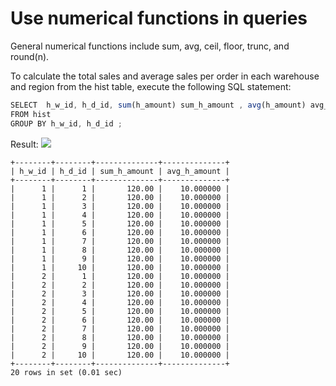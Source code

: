 Use numerical functions in queries 
=======================================================



General numerical functions include sum, avg, ceil, floor, trunc, and round(n). 

To calculate the total sales and average sales per order in each warehouse and region from the hist table, execute the following SQL statement: 

```javascript
SELECT  h_w_id, h_d_id, sum(h_amount) sum_h_amount , avg(h_amount) avg_h_amount 
FROM hist 
GROUP BY h_w_id, h_d_id ;
```



Result: ![](https://cdn.nlark.com/yuque/0/2020/png/177325/1600744747117-29d3b100-ef57-4f96-bc51-a8f6d026003d.png)

```unknow
​+--------+--------+--------------+--------------+
| h_w_id | h_d_id | sum_h_amount | avg_h_amount |
+--------+--------+--------------+--------------+
|      1 |      1 |       120.00 |    10.000000 |
|      1 |      2 |       120.00 |    10.000000 |
|      1 |      3 |       120.00 |    10.000000 |
|      1 |      4 |       120.00 |    10.000000 |
|      1 |      5 |       120.00 |    10.000000 |
|      1 |      6 |       120.00 |    10.000000 |
|      1 |      7 |       120.00 |    10.000000 |
|      1 |      8 |       120.00 |    10.000000 |
|      1 |      9 |       120.00 |    10.000000 |
|      1 |     10 |       120.00 |    10.000000 |
|      2 |      1 |       120.00 |    10.000000 |
|      2 |      2 |       120.00 |    10.000000 |
|      2 |      3 |       120.00 |    10.000000 |
|      2 |      4 |       120.00 |    10.000000 |
|      2 |      5 |       120.00 |    10.000000 |
|      2 |      6 |       120.00 |    10.000000 |
|      2 |      7 |       120.00 |    10.000000 |
|      2 |      8 |       120.00 |    10.000000 |
|      2 |      9 |       120.00 |    10.000000 |
|      2 |     10 |       120.00 |    10.000000 |
+--------+--------+--------------+--------------+
20 rows in set (0.01 sec)
```


